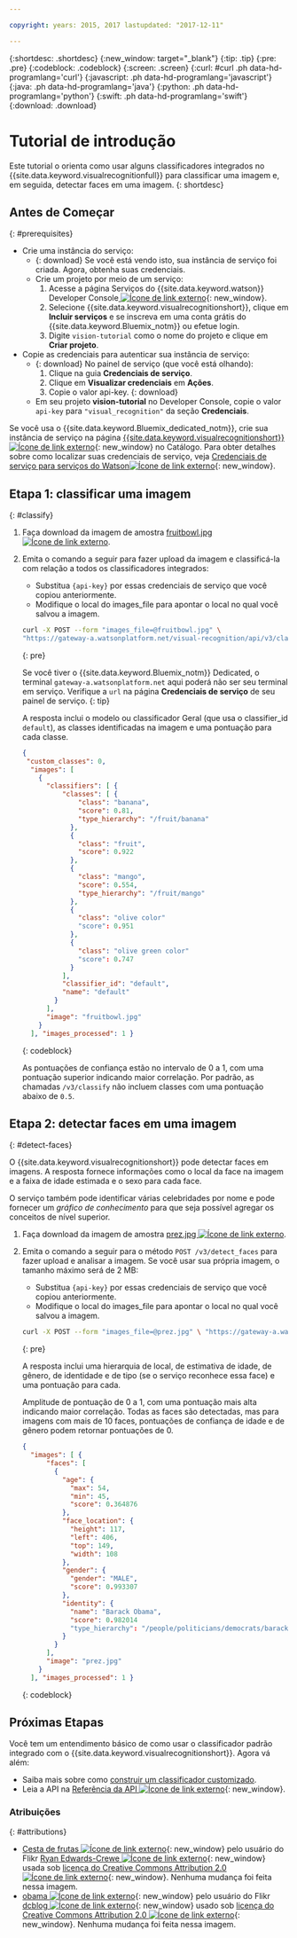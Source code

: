 ```yaml
---

copyright: years: 2015, 2017 lastupdated: "2017-12-11"

---
```


{:shortdesc: .shortdesc}
{:new_window: target="_blank"}
{:tip: .tip}
{:pre: .pre}
{:codeblock: .codeblock}
{:screen: .screen}
{:curl: #curl .ph data-hd-programlang='curl'}
{:javascript: .ph data-hd-programlang='javascript'}
{:java: .ph data-hd-programlang='java'}
{:python: .ph data-hd-programlang='python'}
{:swift: .ph data-hd-programlang='swift'}
{:download: .download}

# Tutorial de introdução

Este tutorial o orienta como usar alguns classificadores integrados no {{site.data.keyword.visualrecognitionfull}} para classificar uma imagem e, em seguida, detectar faces em uma imagem.
{: shortdesc}

## Antes de Começar
{: #prerequisites}

- Crie uma instância do serviço:
    - {: download} Se você está vendo isto, sua instância de serviço foi criada. Agora, obtenha suas credenciais.
    - Crie um projeto por meio de um serviço:
        1.  Acesse a página Serviços do {{site.data.keyword.watson}} Developer Console[ ![Ícone de link externo](../../icons/launch-glyph.svg "Ícone de link externo")](https://console.{DomainName}/developer/watson/services){: new_window}.
        1.  Selecione {{site.data.keyword.visualrecognitionshort}}, clique em **Incluir serviços** e se inscreva em uma conta grátis do {{site.data.keyword.Bluemix_notm}} ou efetue login.
        1.  Digite `vision-tutorial` como o nome do projeto e clique em **Criar projeto**.
- Copie as credenciais para autenticar sua instância de serviço:
    - {: download} No painel de serviço (que você está olhando):
        1.  Clique na guia **Credenciais de serviço**.
        1.  Clique em **Visualizar credenciais** em **Ações**.
        1.  Copie o valor api-key.
        {: download}
    - Em seu projeto **vision-tutorial** no Developer Console, copie o valor `api-key` para `"visual_recognition"` da seção **Credenciais**.

<!-- Remove this text after dedicated instances have the Developer Console: begin -->

Se você usa o {{site.data.keyword.Bluemix_dedicated_notm}}, crie sua instância de serviço na página [{{site.data.keyword.visualrecognitionshort}} ![Ícone de link externo](../../icons/launch-glyph.svg "Ícone de link externo")](https://console.{DomainName}/catalog/services/visual-recognition/){: new_window} no Catálogo. Para obter detalhes sobre como localizar suas credenciais de serviço, veja [Credenciais de serviço para serviços do Watson![Ícone de link externo](../../icons/launch-glyph.svg "Ícone de link externo")](/docs/services/watson/getting-started-credentials.html#getting-credentials-manually){: new_window}.

<!-- Remove this text after dedicated instances have the Developer Console: end -->

## Etapa 1: classificar uma imagem
{: #classify}

1.  Faça download da imagem de amostra <a target="_blank" href="https://watson-developer-cloud.github.io/doc-tutorial-downloads/visual-recognition/fruitbowl.jpg" download="fruitbowl.jpg">fruitbowl.jpg <img src="../../icons/launch-glyph.svg" alt="Ícone de link externo" title="Ícone de link externo" class="style-scope doc-content"></a>.
1.  Emita o comando a seguir para fazer upload da imagem e classificá-la com relação a todos os classificadores integrados:
    - Substitua `{api-key}` por essas credenciais de serviço que você copiou anteriormente.
    - Modifique o local do images\_file para apontar o local no qual você salvou a imagem.

    ```bash
    curl -X POST --form "images_file=@fruitbowl.jpg" \
    "https://gateway-a.watsonplatform.net/visual-recognition/api/v3/classify?api_key={api-key}&version=2016-05-20"
    ```
    {: pre}

    Se você tiver o {{site.data.keyword.Bluemix_notm}} Dedicated, o terminal `gateway-a.watsonplatform.net` aqui poderá não ser seu terminal em serviço. Verifique a `url` na página **Credenciais de serviço** de seu painel de serviço.
    {: tip}

    A resposta inclui o modelo ou classificador Geral (que usa o classifier_id `default`), as classes identificadas na imagem e uma pontuação para cada classe.

    ```json
    {
     "custom_classes": 0,
      "images": [
        {
          "classifiers": [ {
              "classes": [ {
                  "class": "banana",
                  "score": 0.81,
                  "type_hierarchy": "/fruit/banana"
                },
                {
                  "class": "fruit",
                  "score": 0.922
                },
                {
                  "class": "mango",
                  "score": 0.554,
                  "type_hierarchy": "/fruit/mango"
                },
                {
                  "class": "olive color"
                  "score": 0.951
                },
                {
                  "class": "olive green color"
                  "score": 0.747
                }
              ],
              "classifier_id": "default",
              "name": "default"
            }
          ],
          "image": "fruitbowl.jpg"
        }
      ], "images_processed": 1 }
    ```
    {: codeblock}

    As pontuações de confiança estão no intervalo de 0 a 1, com uma pontuação superior indicando maior correlação. Por padrão, as chamadas `/v3/classify` não incluem classes com uma pontuação abaixo de `0.5`.

## Etapa 2: detectar faces em uma imagem
{: #detect-faces}

O {{site.data.keyword.visualrecognitionshort}} pode detectar faces em imagens. A resposta fornece informações como o local da face na imagem e a faixa de idade estimada e o sexo para cada face.

O serviço também pode identificar várias celebridades por nome e pode fornecer um *gráfico de conhecimento* para que seja possível agregar os conceitos de nível superior.

1.  Faça download da imagem de amostra <a target="_blank" href="https://watson-developer-cloud.github.io/doc-tutorial-downloads/visual-recognition/prez.jpg" download="prez.jpg">prez.jpg <img src="../../icons/launch-glyph.svg" alt="Ícone de link externo" title="Ícone de link externo" class="style-scope doc-content"></a>.
1.  Emita o comando a seguir para o método `POST /v3/detect_faces` para fazer upload e analisar a imagem. Se você usar sua própria imagem, o tamanho máximo será de 2 MB:
    - Substitua `{api-key}` por essas credenciais de serviço que você copiou anteriormente.
    - Modifique o local do images\_file para apontar o local no qual você salvou a imagem.

    ```bash
    curl -X POST --form "images_file=@prez.jpg" \ "https://gateway-a.watsonplatform.net/visual-recognition/api/v3/detect_faces?api_key={api-key}&version=2016-05-20"
    ```
    {: pre}

    A resposta inclui uma hierarquia de local, de estimativa de idade, de gênero, de identidade e de tipo (se o serviço reconhece essa face) e uma pontuação para cada.

    Amplitude de pontuação de 0 a 1, com uma pontuação mais alta indicando maior correlação. Todas as faces são detectadas, mas para imagens com mais de 10 faces, pontuações de confiança de idade e de gênero podem retornar pontuações de 0.

    ```json
    {
      "images": [ {
          "faces": [
            {
              "age": {
                "max": 54,
                "min": 45,
                "score": 0.364876
              },
              "face_location": {
                "height": 117,
                "left": 406,
                "top": 149,
                "width": 108
              },
              "gender": {
                "gender": "MALE",
                "score": 0.993307
              },
              "identity": {
                "name": "Barack Obama",
                "score": 0.982014
                "type_hierarchy": "/people/politicians/democrats/barack obama"
              }
            }
          ],
          "image": "prez.jpg"
        }
      ], "images_processed": 1 }
    ```
    {: codeblock}

## Próximas Etapas

Você tem um entendimento básico de como usar o classificador padrão integrado com o {{site.data.keyword.visualrecognitionshort}}. Agora vá além:

- Saiba mais sobre como [construir um classificador customizado](/docs/services/visual-recognition/tutorial-custom-classifier.html).
- Leia a API na [Referência da API ![Ícone de link externo](../../icons/launch-glyph.svg "Ícone de link externo")](https://www.ibm.com/watson/developercloud/visual-recognition/api/v3/){: new_window}.

### Atribuições
{: #attributions}

- [Cesta de frutas ![Ícone de link externo](../../icons/launch-glyph.svg "Ícone de link externo")](https://flic.kr/p/JPHES){: new_window} pelo usuário do Flikr [Ryan Edwards-Crewe ![Ícone de link externo](../../icons/launch-glyph.svg "Ícone de link externo")](https://www.flickr.com/photos/ryanec/){: new_window} usada sob [licença do Creative Commons Attribution 2.0 ![Ícone de link externo](../../icons/launch-glyph.svg "Ícone de link externo")](http://creativecommons.org/licenses/by/2.0/deed.en){: new_window}. Nenhuma mudança foi feita nessa imagem.
- [obama ![Ícone de link externo](../../icons/launch-glyph.svg "Ícone de link externo")](http://bit.ly/1T0DCl9){: new_window} pelo usuário do Flikr [dcblog ![Ícone de link externo](../../icons/launch-glyph.svg "Ícone de link externo")](https://www.flickr.com/photos/12863058@N08/){: new_window} usado sob [licença do Creative Commons Attribution 2.0 ![Ícone de link externo](../../icons/launch-glyph.svg "Ícone de link externo")](http://creativecommons.org/licenses/by/2.0/deed.en){: new_window}. Nenhuma mudança foi feita nessa imagem.
